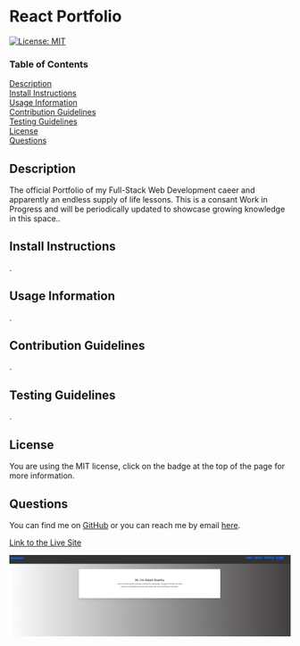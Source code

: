 
# React Portfolio

[![License: MIT](https://img.shields.io/badge/License-MIT-yellow.svg)](https://opensource.org/licenses/MIT)

### Table of Contents  
[Description](#Description)\
[Install Instructions](#Install-Instructions)\
[Usage Information](#Usage-Information)\
[Contribution Guidelines](#Contribution-Guidelines)\
[Testing Guidelines](#Testing-Guidelines)\
[License](#License)\
[Questions](#Questions)



## Description
The official Portfolio of my Full-Stack Web Development caeer and apparently an endless supply of life lessons. This is a consant Work in Progress and will be periodically updated to showcase growing knowledge in this space..


## Install Instructions
.


## Usage Information
.


## Contribution Guidelines
.


## Testing Guidelines
.


## License
You are using the MIT license, click on the badge at the top of the page for more information.


## Questions
You can find me on [GitHub](https://github.com/AdamAranha) or you can reach me by email [here](mailto:a3aranha@gmail.com).

[Link to the Live Site](https://whispering-headland-03703.herokuapp.com/)


![Screenshot](src/assets/ReactPortfolio.PNG)
